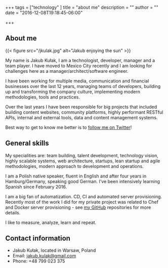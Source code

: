+++
tags = ["technology"
]
title = "about me"
description = ""
author = ""
date = "2016-12-08T19:18:45-06:00"

+++

## About me

{{< figure src="/jkulak.jpg" alt="Jakub enjoying the sun" >}}

My name is Jakub Kułak, I am a technologist, developer, manager and a team player. I have moved to Mexico City recently and I am looking for challenges here as a manager/architect/software engineer.

I have been working for multiple media, communication and financial businesses over the last 12 years, managing teams of developers, building up and transforming the company culture, implementing modern methodologies, tools and practices.

Over the last years I have been responsible for big projects that included building content websites, community platforms, highly performant RESTful APIs, internal and external tools, data and content management systems.

Best way to get to know me better is to [follow me on Twitter](https://twitter.com/jakub_kulak)!

## General skills

My specialities are: team building, talent development, technology vision, highly scalable systems, web architecture, startups, lean startup and agile methodologies, modern approach to development and operations.

I am a Polish native speaker, fluent in English and after four years in Hamburg/Germany, speaking good German. I've been intensively learning Spanish since February 2016.

I am a big fan of automatization. CD, CI and automated server provisioning. Recently most of the work I did for my private project was related to Chef and Docker server provisioning - see [my GitHub](https://github.com/jkulak) repositories for more details.

I like to measure, analyze, learn and repeat.

## Contact information

* Jakub Kułak, located in Warsaw, Poland
* Email: jakub.kulak@gmail.com
* Phone: +48 799 023 375
